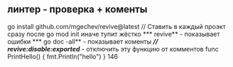 ## линтер - проверка + коменты
go install github.com/mgechev/revive@latest
// Ставить в каждый проэкт сразу после go mod init иначе тупит жёстко
*** revive** - показывает ошибки
*** go doc -all** - показывает коменты
***// revive:disable:exported*** - отключить эту функцию от комментов
func PrintHello() {
	fmt.Println("hello")
}
146